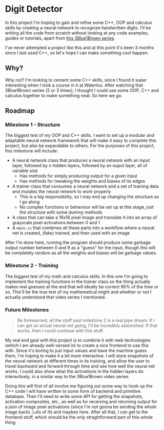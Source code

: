 # Digit Detector

In this project I'm hoping to gain and refine some C++, OOP and calculus skills by creating a neural network to recognize handwritten digits. I'll be writing all the code from scratch without looking at any code examples, guides or tutorials, apart from [this 3Blue1Brown series](https://www.youtube.com/playlist?list=PLLMP7TazTxHrgVk7w1EKpLBIDoC50QrPS).

I've never attempted a project like this and at this point it's been 3 months since I last used C++, so let's hope I can make something cool happen.

## Why?

Why not? I'm looking to cement some C++ skills, since I found it super interesting when I took a course in it at Waterloo. After watching that 3Blue1Brown series (2 or 3 times), I thought I could use some OOP, C++ and calculus together to make something neat. So here we go.

## Roadmap
### Milestone 1 - Structure

The biggest test of my OOP and C++ skills. I want to set up a modular and adaptable neural network framework that will make it easy to complete this project, but also be expandable to others. For the purposes of this project, this milestone will include:

- A neural network class that produces a neural network with an input layer, followed by *n* hidden layers, followed by an ouput layer, all of variable size
  - Has methods for simply producing output for a given input
  - Has methods for tweaking the weights and biases of its edges
- A trainer class that consumes a neural network and a set of training data and mutates the neural network to work properly
  - This is a big responsibility, so I may end up changing the structure as I go along
  - No complex functions or behaviour will be set up at this stage, just the structure with some dummy methods
- A class that can take a 16x16 pixel image and translate it into an array of grayscale pixel activations between 0 and 1
- A `main.cc` that combines all these parts into a workflow where a neural net is created, (fake) trained, and then used with an image

After I'm done here, running the program should produce some garbage output number between 0 and 9 as a "guess" for the input, though this will be completely random as all the weights and biases will be garbage values.

### Milestone 2 - Training

The biggest test of my math and calculus skills. In this one I'm going to implement the training functions in the trainer class so the thing actually makes real guesses at the end that will ideally be correct 95% of the time or so. This'll be the true test of my mathematical might and whether or not I actually understood that video series I mentioned.

### Future Milestones

> Be forewarned, all the stuff past milestone 2 is a real pipe dream. If I can get an actual neural net going, I'll be incredibly astonished. If that works, then I could continue with this stuff.

My real end goal with this project is to combine it with web technologies (which I am already well-versed in) to create a nice frontend to use this with. Since it's boring to just input values and have the machine guess them, I'm hoping to make it a bit more interactive. I will store snapshots of the neural network at different times in its training, and allow the user to travel backward and forward through time and see how well the neural net works. I could also show what the activations in the hidden layers do interactively, in a similar way to the 3Blue1Brown video series.

Doing this will first of all involve me figuring out some way to hook up the C++ code I will have written to some form of backend and primitive database. Then I'll need to write some API for getting the snapshots, activation composites, etc., as well as for receiving and returning output for a json of image pixel activations (since I'm not gonna be sending the whole image back). Lots of ifs and maybes here. After all that, I can get to the frontend stuff, which should be the only straghtforward part of this whole thing.

